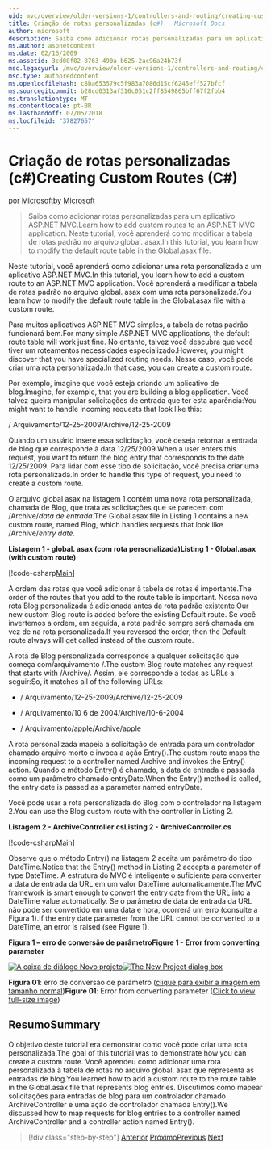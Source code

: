 ```yaml
---
uid: mvc/overview/older-versions-1/controllers-and-routing/creating-custom-routes-cs
title: Criação de rotas personalizadas (c#) | Microsoft Docs
author: microsoft
description: Saiba como adicionar rotas personalizadas para um aplicativo ASP.NET MVC. Neste tutorial, você aprenderá como modificar a tabela de rotas padrão no arquivo global. asax.
ms.author: aspnetcontent
ms.date: 02/16/2009
ms.assetid: 3cd08f02-8763-490a-b625-2ac96a24b73f
msc.legacyurl: /mvc/overview/older-versions-1/controllers-and-routing/creating-custom-routes-cs
msc.type: authoredcontent
ms.openlocfilehash: c8ba653579c5f983a7086d15cf6245eff527bfcf
ms.sourcegitcommit: b28cd0313af316c051c2ff8549865bff67f2fbb4
ms.translationtype: MT
ms.contentlocale: pt-BR
ms.lasthandoff: 07/05/2018
ms.locfileid: "37827657"
---
```

<a name="creating-custom-routes-c"></a><span data-ttu-id="4ee61-104">Criação de rotas personalizadas (c#)</span><span class="sxs-lookup"><span data-stu-id="4ee61-104">Creating Custom Routes (C#)</span></span>
====================
<span data-ttu-id="4ee61-105">por [Microsoft](https://github.com/microsoft)</span><span class="sxs-lookup"><span data-stu-id="4ee61-105">by [Microsoft](https://github.com/microsoft)</span></span>

> <span data-ttu-id="4ee61-106">Saiba como adicionar rotas personalizadas para um aplicativo ASP.NET MVC.</span><span class="sxs-lookup"><span data-stu-id="4ee61-106">Learn how to add custom routes to an ASP.NET MVC application.</span></span> <span data-ttu-id="4ee61-107">Neste tutorial, você aprenderá como modificar a tabela de rotas padrão no arquivo global. asax.</span><span class="sxs-lookup"><span data-stu-id="4ee61-107">In this tutorial, you learn how to modify the default route table in the Global.asax file.</span></span>


<span data-ttu-id="4ee61-108">Neste tutorial, você aprenderá como adicionar uma rota personalizada a um aplicativo ASP.NET MVC.</span><span class="sxs-lookup"><span data-stu-id="4ee61-108">In this tutorial, you learn how to add a custom route to an ASP.NET MVC application.</span></span> <span data-ttu-id="4ee61-109">Você aprenderá a modificar a tabela de rotas padrão no arquivo global. asax com uma rota personalizada.</span><span class="sxs-lookup"><span data-stu-id="4ee61-109">You learn how to modify the default route table in the Global.asax file with a custom route.</span></span>

<span data-ttu-id="4ee61-110">Para muitos aplicativos ASP.NET MVC simples, a tabela de rotas padrão funcionará bem.</span><span class="sxs-lookup"><span data-stu-id="4ee61-110">For many simple ASP.NET MVC applications, the default route table will work just fine.</span></span> <span data-ttu-id="4ee61-111">No entanto, talvez você descubra que você tiver um roteamentos necessidades especializado.</span><span class="sxs-lookup"><span data-stu-id="4ee61-111">However, you might discover that you have specialized routing needs.</span></span> <span data-ttu-id="4ee61-112">Nesse caso, você pode criar uma rota personalizada.</span><span class="sxs-lookup"><span data-stu-id="4ee61-112">In that case, you can create a custom route.</span></span>

<span data-ttu-id="4ee61-113">Por exemplo, imagine que você esteja criando um aplicativo de blog.</span><span class="sxs-lookup"><span data-stu-id="4ee61-113">Imagine, for example, that you are building a blog application.</span></span> <span data-ttu-id="4ee61-114">Você talvez queira manipular solicitações de entrada que ter esta aparência:</span><span class="sxs-lookup"><span data-stu-id="4ee61-114">You might want to handle incoming requests that look like this:</span></span>

<span data-ttu-id="4ee61-115">/ Arquivamento/12-25-2009</span><span class="sxs-lookup"><span data-stu-id="4ee61-115">/Archive/12-25-2009</span></span>

<span data-ttu-id="4ee61-116">Quando um usuário insere essa solicitação, você deseja retornar a entrada de blog que corresponde à data 12/25/2009.</span><span class="sxs-lookup"><span data-stu-id="4ee61-116">When a user enters this request, you want to return the blog entry that corresponds to the date 12/25/2009.</span></span> <span data-ttu-id="4ee61-117">Para lidar com esse tipo de solicitação, você precisa criar uma rota personalizada.</span><span class="sxs-lookup"><span data-stu-id="4ee61-117">In order to handle this type of request, you need to create a custom route.</span></span>

<span data-ttu-id="4ee61-118">O arquivo global asax na listagem 1 contém uma nova rota personalizada, chamada de Blog, que trata as solicitações que se parecem com /Archive/*data de entrada*.</span><span class="sxs-lookup"><span data-stu-id="4ee61-118">The Global.asax file in Listing 1 contains a new custom route, named Blog, which handles requests that look like /Archive/*entry date*.</span></span>

<span data-ttu-id="4ee61-119">**Listagem 1 - global. asax (com rota personalizada)**</span><span class="sxs-lookup"><span data-stu-id="4ee61-119">**Listing 1 - Global.asax (with custom route)**</span></span>

[!code-csharp[Main](creating-custom-routes-cs/samples/sample1.cs)]

<span data-ttu-id="4ee61-120">A ordem das rotas que você adicionar à tabela de rotas é importante.</span><span class="sxs-lookup"><span data-stu-id="4ee61-120">The order of the routes that you add to the route table is important.</span></span> <span data-ttu-id="4ee61-121">Nossa nova rota Blog personalizada é adicionada antes da rota padrão existente.</span><span class="sxs-lookup"><span data-stu-id="4ee61-121">Our new custom Blog route is added before the existing Default route.</span></span> <span data-ttu-id="4ee61-122">Se você invertemos a ordem, em seguida, a rota padrão sempre será chamada em vez de na rota personalizada.</span><span class="sxs-lookup"><span data-stu-id="4ee61-122">If you reversed the order, then the Default route always will get called instead of the custom route.</span></span>

<span data-ttu-id="4ee61-123">A rota de Blog personalizada corresponde a qualquer solicitação que começa com/arquivamento /.</span><span class="sxs-lookup"><span data-stu-id="4ee61-123">The custom Blog route matches any request that starts with /Archive/.</span></span> <span data-ttu-id="4ee61-124">Assim, ele corresponde a todas as URLs a seguir:</span><span class="sxs-lookup"><span data-stu-id="4ee61-124">So, it matches all of the following URLs:</span></span>

- <span data-ttu-id="4ee61-125">/ Arquivamento/12-25-2009</span><span class="sxs-lookup"><span data-stu-id="4ee61-125">/Archive/12-25-2009</span></span>

- <span data-ttu-id="4ee61-126">/ Arquivamento/10 6 de 2004</span><span class="sxs-lookup"><span data-stu-id="4ee61-126">/Archive/10-6-2004</span></span>

- <span data-ttu-id="4ee61-127">/ Arquivamento/apple</span><span class="sxs-lookup"><span data-stu-id="4ee61-127">/Archive/apple</span></span>

<span data-ttu-id="4ee61-128">A rota personalizada mapeia a solicitação de entrada para um controlador chamado arquivo morto e invoca a ação Entry().</span><span class="sxs-lookup"><span data-stu-id="4ee61-128">The custom route maps the incoming request to a controller named Archive and invokes the Entry() action.</span></span> <span data-ttu-id="4ee61-129">Quando o método Entry() é chamado, a data de entrada é passada como um parâmetro chamado entryDate.</span><span class="sxs-lookup"><span data-stu-id="4ee61-129">When the Entry() method is called, the entry date is passed as a parameter named entryDate.</span></span>

<span data-ttu-id="4ee61-130">Você pode usar a rota personalizada do Blog com o controlador na listagem 2.</span><span class="sxs-lookup"><span data-stu-id="4ee61-130">You can use the Blog custom route with the controller in Listing 2.</span></span>

<span data-ttu-id="4ee61-131">**Listagem 2 - ArchiveController.cs**</span><span class="sxs-lookup"><span data-stu-id="4ee61-131">**Listing 2 - ArchiveController.cs**</span></span>

[!code-csharp[Main](creating-custom-routes-cs/samples/sample2.cs)]

<span data-ttu-id="4ee61-132">Observe que o método Entry() na listagem 2 aceita um parâmetro do tipo DateTime.</span><span class="sxs-lookup"><span data-stu-id="4ee61-132">Notice that the Entry() method in Listing 2 accepts a parameter of type DateTime.</span></span> <span data-ttu-id="4ee61-133">A estrutura do MVC é inteligente o suficiente para converter a data de entrada da URL em um valor DateTime automaticamente.</span><span class="sxs-lookup"><span data-stu-id="4ee61-133">The MVC framework is smart enough to convert the entry date from the URL into a DateTime value automatically.</span></span> <span data-ttu-id="4ee61-134">Se o parâmetro de data de entrada da URL não pode ser convertido em uma data e hora, ocorrerá um erro (consulte a Figura 1).</span><span class="sxs-lookup"><span data-stu-id="4ee61-134">If the entry date parameter from the URL cannot be converted to a DateTime, an error is raised (see Figure 1).</span></span>

<span data-ttu-id="4ee61-135">**Figura 1 – erro de conversão de parâmetro**</span><span class="sxs-lookup"><span data-stu-id="4ee61-135">**Figure 1 - Error from converting parameter**</span></span>


<span data-ttu-id="4ee61-136">[![A caixa de diálogo Novo projeto](creating-custom-routes-cs/_static/image1.jpg)](creating-custom-routes-cs/_static/image1.png)</span><span class="sxs-lookup"><span data-stu-id="4ee61-136">[![The New Project dialog box](creating-custom-routes-cs/_static/image1.jpg)](creating-custom-routes-cs/_static/image1.png)</span></span>

<span data-ttu-id="4ee61-137">**Figura 01**: erro de conversão de parâmetro ([clique para exibir a imagem em tamanho normal](creating-custom-routes-cs/_static/image2.png))</span><span class="sxs-lookup"><span data-stu-id="4ee61-137">**Figure 01**: Error from converting parameter ([Click to view full-size image](creating-custom-routes-cs/_static/image2.png))</span></span>


## <a name="summary"></a><span data-ttu-id="4ee61-138">Resumo</span><span class="sxs-lookup"><span data-stu-id="4ee61-138">Summary</span></span>

<span data-ttu-id="4ee61-139">O objetivo deste tutorial era demonstrar como você pode criar uma rota personalizada.</span><span class="sxs-lookup"><span data-stu-id="4ee61-139">The goal of this tutorial was to demonstrate how you can create a custom route.</span></span> <span data-ttu-id="4ee61-140">Você aprendeu como adicionar uma rota personalizada à tabela de rotas no arquivo global. asax que representa as entradas de blog.</span><span class="sxs-lookup"><span data-stu-id="4ee61-140">You learned how to add a custom route to the route table in the Global.asax file that represents blog entries.</span></span> <span data-ttu-id="4ee61-141">Discutimos como mapear solicitações para entradas de blog para um controlador chamado ArchiveController e uma ação de controlador chamada Entry().</span><span class="sxs-lookup"><span data-stu-id="4ee61-141">We discussed how to map requests for blog entries to a controller named ArchiveController and a controller action named Entry().</span></span>

> [!div class="step-by-step"]
> <span data-ttu-id="4ee61-142">[Anterior](aspnet-mvc-controllers-overview-cs.md)
> [Próximo](creating-a-route-constraint-cs.md)</span><span class="sxs-lookup"><span data-stu-id="4ee61-142">[Previous](aspnet-mvc-controllers-overview-cs.md)
[Next](creating-a-route-constraint-cs.md)</span></span>
